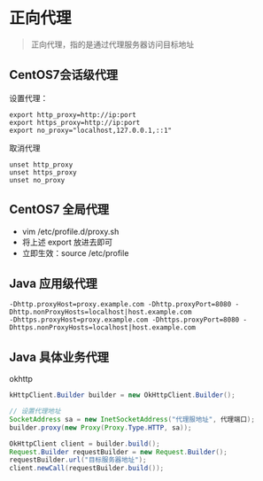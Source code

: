 # 正向代理

> 正向代理，指的是通过代理服务器访问目标地址

## CentOS7会话级代理

设置代理：
```shell
export http_proxy=http://ip:port
export https_proxy=http://ip:port
export no_proxy="localhost,127.0.0.1,::1"
```
取消代理
```shell
unset http_proxy
unset https_proxy
unset no_proxy
```

## CentOS7 全局代理
- vim /etc/profile.d/proxy.sh
- 将上述 export 放进去即可
- 立即生效：source /etc/profile


## Java 应用级代理
```shell
-Dhttp.proxyHost=proxy.example.com -Dhttp.proxyPort=8080 -Dhttp.nonProxyHosts=localhost|host.example.com
-Dhttps.proxyHost=proxy.example.com -Dhttps.proxyPort=8080 -Dhttps.nonProxyHosts=localhost|host.example.com
```


## Java 具体业务代理
okhttp
```java
kHttpClient.Builder builder = new OkHttpClient.Builder();

// 设置代理地址
SocketAddress sa = new InetSocketAddress("代理服地址", 代理端口);
builder.proxy(new Proxy(Proxy.Type.HTTP, sa));

OkHttpClient client = builder.build();
Request.Builder requestBuilder = new Request.Builder();
requestBuilder.url("目标服务器地址");
client.newCall(requestBuilder.build());
```



